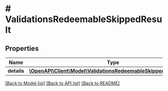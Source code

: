 # # ValidationsRedeemableSkippedResult

## Properties

Name | Type | Description | Notes
------------ | ------------- | ------------- | -------------
**details** | [**\OpenAPI\Client\Model\ValidationsRedeemableSkippedResultDetails**](ValidationsRedeemableSkippedResultDetails.md) |  | [optional]

[[Back to Model list]](../../README.md#models) [[Back to API list]](../../README.md#endpoints) [[Back to README]](../../README.md)

